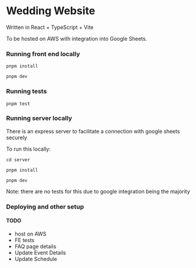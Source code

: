 # Wedding Website

Written in React + TypeScript + Vite

To be hosted on AWS with integration into Google Sheets.

### Running front end locally

`pnpm install`

`pnpm dev`

### Running tests

`pnpm test`

### Running server locally

There is an express server to facilitate a connection with google sheets securely

To run this locally:

`cd server`

`pnpm install`

`pnpm dev`

Note: there are no tests for this due to google integration being the majority

### Deploying and other setup 

#### TODO 
- host on AWS
- FE tests
- FAQ page details
- Update Event Details
- Update Schedule
